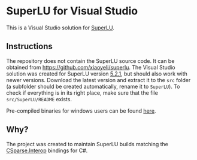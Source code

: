 # SuperLU for Visual Studio

This is a Visual Studio solution for [SuperLU](https://github.com/xiaoyeli/superlu).

## Instructions

The repository does not contain the SuperLU source code. It can be obtained from https://github.com/xiaoyeli/superlu. The Visual Studio solution was created for SuperLU version [5.2.1](https://github.com/xiaoyeli/superlu/archive/v5.2.1.zip), but should also work with newer versions. Download the latest version and extract it to the `src` folder (a subfolder should be created automatically, rename it to `SuperLU`). To check if everything is in its right place, make sure that the file `src/SuperLU/README` exists.

Pre-compiled binaries for windows users can be found [here](http://wo80.bplaced.net/math/packages.html).

## Why?

The project was created to maintain SuperLU builds matching the [CSparse.Interop](https://github.com/wo80/csparse-interop) bindings for C#.
